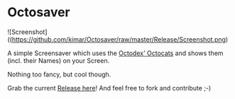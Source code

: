 # Octosaver

![Screenshot]((https://github.com/kimar/Octosaver/raw/master/Release/Screenshot.png)

A simple Screensaver which uses the [Octodex' Octocats](http://octodex.github.com) and shows them (incl. their Names) on your Screen.

Nothing too fancy, but cool though.

Grab the current [Release here](https://github.com/kimar/Octosaver/raw/master/Release/Octosaver.saver.zip)!
And feel free to fork and contribute ;-)